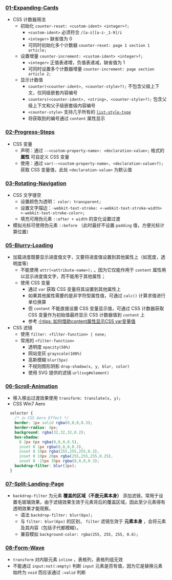 ### [01-Expanding-Cards](/50projects50days/01-Expanding-Cards/)
+ CSS 计数器用法
  + 初始化 `counter-reset: <custom-ident> <integer>?;`
    + `<custom-ident>` 必须符合 `/[a-z][a-z-_1-9]/i`
    + `<integer>` 缺省值为 0
    + 可同时初始化多个计数器 `counter-reset: page 1 section 1 article;`
  + 设置增量 `counter-increment: <custom-ident> <integer>?;`
    + `<integer>` 正值表递增，负值表递减，缺省值为 1
    + 可同时设置多个计数器增量 `counter-increment: page section article 2;`
  + 显示计数值
    + `counter(<counter-ident>, <counter-style>?);` 不包含父级上下文，仅同级嵌套内容编号
    + `counters(<counter-ident>, <string>, <counter-style>?);` 包含父级上下文和父子级嵌套级内容编号
    + `<counter-style>` 支持几乎所有的 [`list-style-type`](https://developer.mozilla.org/zh-CN/docs/Web/CSS/list-style-type)
    + 将获取到的编号通过 `content` 属性显示

### [02-Progress-Steps](/50projects50days/02-Progress-Steps/)
+ CSS 变量
  + 声明：通过 `--<custom-property-name>: <declaration-value>;` 格式的 **属性** 可自定义 CSS 变量
  + 使用：通过 `var(--<custom-property-name>, <declaration-value>?);` 获取 CSS 变量值，此处 `<declaration-value>` 为默认值

### [03-Rotating-Navigation](/50projects50days/03-Rotating-Navigation/)
+ CSS 文字镂空
  + 设置颜色为透明： `color: transparent;`
  + 设置文字描边：`-webkit-text-stroke: <-webkit-text-stroke-width> <-webkit-text-stroke-color>;`
  + 填充可用伪元素 `::after + width` 的变化设置过渡
+ 模拟光标可使用伪元素 `::before` （此时最好不设置 `padding` 值，方便光标计算位置）

### [05-Blurry-Loading](/50projects50days/05-Blurry-Loading/)
+ 加载进度既要显示进度值文字，又要将进度值设置到其他属性上（如宽度，透明度等）
  + 不能使用 `attr(<attribute-name>);` 。因为它仅能作用于 `content` 属性用以显示进度值文字，而不能用于其他属性；
  + 使用 CSS 变量
    + 通过 `var` 获取 CSS 变量将其设置到其他属性上
    + 如果其他属性需要的是非字符型属性值，可通过 `calc()` 计算求值进行单位换算
    + 但 `content` 不能直接设置 CSS 变量显示值，可通过 CSS 计数器获取 CSS 变量作为初始值最终显示 CSS 计数器值到 `content` 上
    + 参考 [小tips: 如何借助content属性显示CSS var变量值](https://www.zhangxinxu.com/wordpress/2019/05/content-css-var/)
+ CSS 滤镜
  + 使用 `filter: <filter-function> | none;`
  + 常用的 `<filter-function>`
    + 透明度 `opacity(50%)`
    + 网站变灰 `grayscale(100%)`
    + 高斯模糊 `blur(5px)`
    + 不规则图形阴影 `drop-shadow(x, y, blur, color)`
    + 使用 SVG 提供的滤镜 `url(svg#element)`

### [06-Scroll-Animation](/50projects50days/06-Scroll-Animation/)
+ 移入移出过渡效果使用 `transform: translate(x, y);`
+ CSS Win7 Aero
```css
  selector {
    /* 👍 CSS Aero Effect */
    border: 1px solid rgba(0,0,0,0.3);
    border-radius: 4px;
    background: rgba(32,32,32,0.2);
    box-shadow: 
      0 2px 6px rgba(0,0,0,0.5),
      inset 0 1px rgba(0,0,0,0.3),
      inset 0 10px rgba(255,255,255,0.2),
      inset 0 10px 20px rgba(255,255,255,0.25),
      inset 0 -15px 30px rgba(0,0,0,0.3);
    backdrop-filter: blur(3px);
  }
```

### [07-Split-Landing-Page](/50projects50days/07-Split-Landing-Page/)
+ `backdrop-filter` 为元素 **覆盖的区域（不是元素本身）** 添加滤镜，常用于设置毛玻璃效果，由于滤镜效果生效于元素背后的覆盖区域，因此至少元素得有透明效果才能观察。
  + 语法 `backdrop-filter: blur(6px);`
  + 与 `filter: blur(6px)` 的区别， `filter` 滤镜生效于 **元素本身** ，会将元素及其内容（包括子代都模糊）。
  + 兼容模拟 `background-color: rgba(255, 255, 255, 0.6);`

### [08-Form-Wave](/50projects50days/08-Form-Wave/)
+ `transform` 对内联元素 `inline` ，表格列，表格列组无效
+ 不能通过 `input:not(:empty)` 判断 `input` 元素是否有值，因为它是替换元素始终为 `void` 而应该通过 `:valid` 判断
